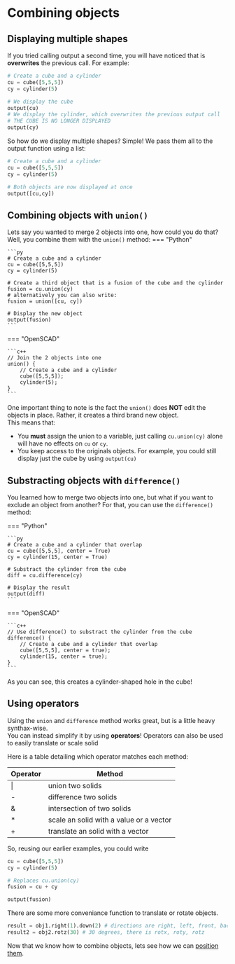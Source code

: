 # Combining objects

## Displaying multiple shapes

If you tried calling output a second time, you will have noticed that is **overwrites** the previous call.
For example:
```py
# Create a cube and a cylinder
cu = cube([5,5,5])
cy = cylinder(5)

# We display the cube
output(cu)
# We display the cylinder, which overwrites the previous output call
# THE CUBE IS NO LONGER DISPLAYED
output(cy)
```

So how do we display multiple shapes?
Simple! We pass them all to the output function using a list:
```py
# Create a cube and a cylinder
cu = cube([5,5,5])
cy = cylinder(5)

# Both objects are now displayed at once
output([cu,cy])
```


## Combining objects with `union()`
Lets say you wanted to merge 2 objects into one, how could you do that?
Well, you combine them with the `union()` method:
=== "Python"

    ```py
    # Create a cube and a cylinder
    cu = cube([5,5,5])
    cy = cylinder(5)

    # Create a third object that is a fusion of the cube and the cylinder
    fusion = cu.union(cy)
    # alternatively you can also write:
    fusion = union([cu, cy])

    # Display the new object
    output(fusion)
    ```

=== "OpenSCAD"

    ```c++
    // Join the 2 objects into one
    union() {    
        // Create a cube and a cylinder
        cube([5,5,5]);
        cylinder(5);
    }
    ```

One important thing to note is the fact the `union()` does **NOT** edit the objects in place. Rather, it creates a third brand new object.  
This means that:

- You **must** assign the union to a variable, just calling `cu.union(cy)` alone will have no effects on `cu` or `cy`.
- You keep access to the originals objects. For example, you could still display just the cube by using `output(cu)`

## Substracting objects with `difference()`
You learned how to merge two objects into one, but what if you want to exclude an object from another?
For that, you can use the `difference()` method:

=== "Python"

    ```py
    # Create a cube and a cylinder that overlap
    cu = cube([5,5,5], center = True)
    cy = cylinder(15, center = True)

    # Substract the cylinder from the cube
    diff = cu.difference(cy)

    # Display the result
    output(diff)
    ```

=== "OpenSCAD"

    ```c++
    // Use difference() to substract the cylinder from the cube
    difference() {
        // Create a cube and a cylinder that overlap
        cube([5,5,5], center = true);
        cylinder(15, center = true);
    }
    ```


As you can see, this creates a cylinder-shaped hole in the cube!

## Using operators
Using the `union` and `difference` method works great, but is a little heavy synthax-wise.  
You can instead simplify it by using **operators**!
Operators can also be used to easily translate or scale solid

Here is a table detailing which operator matches each method:

| Operator | Method                                  |
| -------- | --------------------------------------- |
| \|        | union two solids                        |
| -        | difference two solids                   |
| &        | intersection of two solids              |
| *        | scale an solid with a value or a vector |
| +        | translate an solid with a vector        |

So, reusing our earlier examples, you could write
```py
cu = cube([5,5,5])
cy = cylinder(5)

# Replaces cu.union(cy)
fusion = cu + cy

output(fusion)
```

There are some more conveniance function to translate or rotate objects.

```py
result = obj1.right(1).down(2) # directions are right, left, front, back, up, down
result2 = obj2.rotz(30) # 30 degrees, there is rotx, roty, rotz
```



Now that we know how to combine objects, lets see how we can [position them](./positioning_objects.md).
